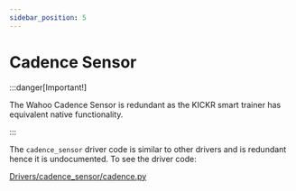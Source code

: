 ```yaml
---
sidebar_position: 5
---
```


# Cadence Sensor

:::danger[Important!]

The Wahoo Cadence Sensor is redundant as the KICKR smart trainer has equivalent native functionality.

:::

The `cadence_sensor` driver code is similar to other drivers and is redundant hence it is undocumented. To see the driver code:

[Drivers/cadence_sensor/cadence.py](https://github.com/Redback-Operations/redback-smartbike-iot/blob/main/Drivers/cadence_sensor/cadence.py)
